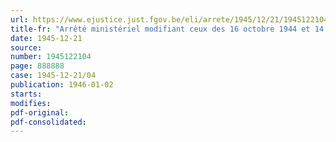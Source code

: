 ```yaml
---
url: https://www.ejustice.just.fgov.be/eli/arrete/1945/12/21/1945122104/justel
title-fr: "Arrêté ministériel modifiant ceux des 16 octobre 1944 et 14 mai 1945, relatifs à la distribution de rations supplémentaires aux malades en traitement dans les hôpitaux, cliniques, préventoriums et sanatoriums ou se soignant à domicile"
date: 1945-12-21
source:
number: 1945122104
page: 888888
case: 1945-12-21/04
publication: 1946-01-02
starts:
modifies:
pdf-original:
pdf-consolidated:
---
```


